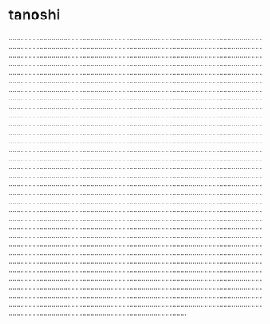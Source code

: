 # tanoshi

.......................................................................................................................................................................................................................................................................................................................................................................................................................................................................................................................................................................................................................................................................................................................................................................................................................................................................................................................................................................................................................................................................................................................................................................................................................................................................................................................................................................................................................................................................................................................................................................................................................................................................................................................................................................................................................................................................................................................................................................................................................................................................................................................................................................................................................................................................................................................................................................................................................................................................................................................................................................................................................................................................................................................................................................................................................................................................................................................................................................................................................................................................................................................................................................................................................................................................................................................................................................................................................................................................................................................................................................................................................................................................................................................................................................................................................................................................................................................................................................................................................................................................................................................................................................................................................